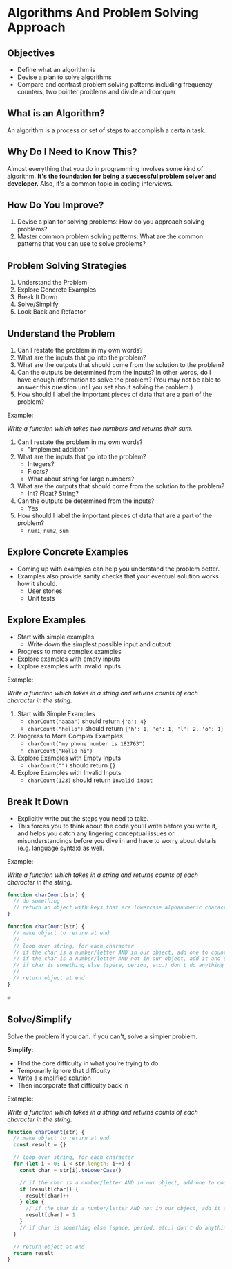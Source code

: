 # Algorithms And Problem Solving Approach

## Objectives

- Define what an algorithm is
- Devise a plan to solve algorithms
- Compare and contrast problem solving patterns including frequency counters, two pointer problems and divide and conquer

## What is an Algorithm?

An algorithm is a process or set of steps to accomplish a certain task.

## Why Do I Need to Know This?

Almost everything that you do in programming involves some kind of algorithm. **It's the foundation for being a successful problem solver and developer.**
Also, it's a common topic in coding interviews.

## How Do You Improve?

1. Devise a plan for solving problems: How do you approach solving problems?
2. Master common problem solving patterns: What are the common patterns that you can use to solve problems?

## Problem Solving Strategies

1. Understand the Problem
2. Explore Concrete Examples
3. Break It Down
4. Solve/Simplify
5. Look Back and Refactor

## Understand the Problem

1. Can I restate the problem in my own words?
2. What are the inputs that go into the problem?
3. What are the outputs that should come from the solution to the problem?
4. Can the outputs be determined from the inputs? In other words, do I have enough information to solve the problem? (You may not be able to answer this question until you set about solving the problem.)
5. How should I label the important pieces of data that are a part of the problem?

Example:

_Write a function which takes two numbers and returns their sum._

1. Can I restate the problem in my own words?
   - "Implement addition"
2. What are the inputs that go into the problem?
   - Integers?
   - Floats?
   - What about string for large numbers?
3. What are the outputs that should come from the solution to the problem?
   - Int? Float? String?
4. Can the outputs be determined from the inputs?
   - Yes
5. How should I label the important pieces of data that are a part of the problem?
   - `num1`, `num2`, `sum`

## Explore Concrete Examples

- Coming up with examples can help you understand the problem better.
- Examples also provide sanity checks that your eventual solution works how it should.
  - User stories
  - Unit tests

## Explore Examples

- Start with simple examples
  - Write down the simplest possible input and output
- Progress to more complex examples
- Explore examples with empty inputs
- Explore examples with invalid inputs

Example:

_Write a function which takes in a string and returns counts of each character in the string._

1. Start with Simple Examples
   - `charCount("aaaa")` should return `{'a': 4}`
   - `charCount("hello")` should return `{'h': 1, 'e': 1, 'l': 2, 'o': 1}`
2. Progress to More Complex Examples
   - `charCount("my phone number is 182763")`
   - `charCount("Hello hi")`
3. Explore Examples with Empty Inputs
   - `charCount("")` should return `{}`
4. Explore Examples with Invalid Inputs
   - `charCount(123)` should return `Invalid input`

## Break It Down

- Explicitly write out the steps you need to take.
- This forces you to think about the code you'll write before you write it, and helps you catch any lingering conceptual issues or misunderstandings before you dive in and have to worry about details (e.g. language syntax) as well.

Example:

_Write a function which takes in a string and returns counts of each character in the string._

```js
function charCount(str) {
  // do something
  // return an object with keys that are lowercase alphanumeric characters in the string; values should be the counts for those characters
}
```

```js
function charCount(str) {
  // make object to return at end
  //
  // loop over string, for each character
  // if the char is a number/letter AND in our object, add one to count
  // if the char is a number/letter AND not in our object, add it and set value to 1
  // if char is something else (space, period, etc.) don't do anything
  //
  // return object at end
}
```

e

## Solve/Simplify

Solve the problem if you can. If you can't, solve a simpler problem.

**Simplify**:

- FInd the core difficulty in what you're trying to do
- Temporarily ignore that difficulty
- Write a simplified solution
- Then incorporate that difficulty back in

Example:

_Write a function which takes in a string and returns counts of each character in the string._

```js
function charCount(str) {
  // make object to return at end
  const result = {}

  // loop over string, for each character
  for (let i = 0; i < str.length; i++) {
    const char = str[i].toLowerCase()

    // if the char is a number/letter AND in our object, add one to count
    if (result[char]) {
      result[char]++
    } else {
      // if the char is a number/letter AND not in our object, add it and set value to 1
      result[char] = 1
    }
    // if char is something else (space, period, etc.) don't do anything
  }

  // return object at end
  return result
}
```
